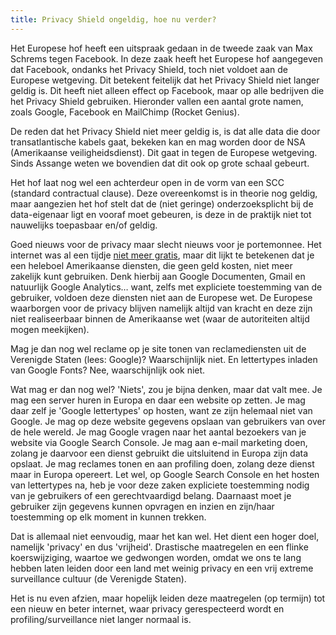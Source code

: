 ```yaml
---
title: Privacy Shield ongeldig, hoe nu verder?
---
```


Het Europese hof heeft een uitspraak gedaan in de tweede zaak van Max Schrems tegen Facebook. In deze zaak heeft het Europese hof aangegeven dat Facebook, ondanks het Privacy Shield, toch niet voldoet aan de Europese wetgeving. Dit betekent feitelijk dat het Privacy Shield niet langer geldig is. Dit heeft niet alleen effect op Facebook, maar op alle bedrijven die het Privacy Shield gebruiken. Hieronder vallen een aantal grote namen, zoals Google, Facebook en MailChimp (Rocket Genius).

De reden dat het Privacy Shield niet meer geldig is, is dat alle data die door transatlantische kabels gaat, bekeken kan en mag worden door de NSA (Amerikaanse veiligheidsdienst). Dit gaat in tegen de Europese wetgeving. Sinds Assange weten we bovendien dat dit ook op grote schaal gebeurt.

Het hof laat nog wel een achterdeur open in de vorm van een SCC (standard contractual clause). Deze overeenkomst is in theorie nog geldig, maar aangezien het hof stelt dat de (niet geringe) onderzoeksplicht bij de data-eigenaar ligt en vooraf moet gebeuren, is deze in de praktijk niet tot nauwelijks toepasbaar en/of geldig.

Goed nieuws voor de privacy maar slecht nieuws voor je portemonnee. Het internet was al een tijdje [niet meer gratis](https://www.usecue.com/nl/blog/het-internet-is-niet-meer-gratis/), maar dit lijkt te betekenen dat je een heleboel Amerikaanse diensten, die geen geld kosten, niet meer zakelijk kunt gebruiken. Denk hierbij aan Google Documenten, Gmail en natuurlijk Google Analytics… want, zelfs met expliciete toestemming van de gebruiker, voldoen deze diensten niet aan de Europese wet. De Europese waarborgen voor de privacy blijven namelijk altijd van kracht en deze zijn niet realiseerbaar binnen de Amerikaanse wet (waar de autoriteiten altijd mogen meekijken).

Mag je dan nog wel reclame op je site tonen van reclamediensten uit de Verenigde Staten (lees: Google)? Waarschijnlijk niet. En lettertypes inladen van Google Fonts? Nee, waarschijnlijk ook niet.

Wat mag er dan nog wel? 'Niets', zou je bijna denken, maar dat valt mee. Je mag een server huren in Europa en daar een website op zetten. Je mag daar zelf je 'Google lettertypes' op hosten, want ze zijn helemaal niet van Google. Je mag op deze website gegevens opslaan van gebruikers van over de hele wereld. Je mag Google vragen naar het aantal bezoekers van je website via Google Search Console. Je mag aan e-mail marketing doen, zolang je daarvoor een dienst gebruikt die uitsluitend in Europa zijn data opslaat. Je mag reclames tonen en aan profiling doen, zolang deze dienst maar in Europa opereert. Let wel, op Google Search Console en het hosten van lettertypes na, heb je voor deze zaken expliciete toestemming nodig van je gebruikers of een gerechtvaardigd belang. Daarnaast moet je gebruiker zijn gegevens kunnen opvragen en inzien en zijn/haar toestemming op elk moment in kunnen trekken. 

Dat is allemaal niet eenvoudig, maar het kan wel. Het dient een hoger doel, namelijk 'privacy' en dus 'vrijheid'. Drastische maatregelen en een flinke koerswijziging, waartoe we gedwongen worden, omdat we ons te lang hebben laten leiden door een land met weinig privacy en een vrij extreme surveillance cultuur (de Verenigde Staten).

Het is nu even afzien, maar hopelijk leiden deze maatregelen (op termijn) tot een nieuw en beter internet, waar privacy gerespecteerd wordt en profiling/surveillance niet langer normaal is.
